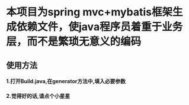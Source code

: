 # 本项目为spring mvc+mybatis框架生成依赖文件，使java程序员着重于业务层，而不是繁琐无意义的编码
## 使用方法
#### 1.打开Build.java,在generator方法中,填入必要参数
#### 2.觉得好的话,请点个小星星
